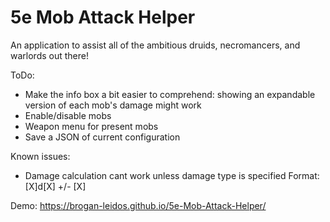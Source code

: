 # 5e Mob Attack Helper
An application to assist all of the ambitious druids, necromancers, and warlords out there!

ToDo:
  - Make the info box a bit easier to comprehend: showing an expandable version of each mob's damage might work
  - Enable/disable mobs
  - Weapon menu for present mobs
  - Save a JSON of current configuration


Known issues:
 - Damage calculation cant work unless damage type is specified
     Format: [X]d[X] +/- [X] <damage type>
  


Demo:
https://brogan-leidos.github.io/5e-Mob-Attack-Helper/
